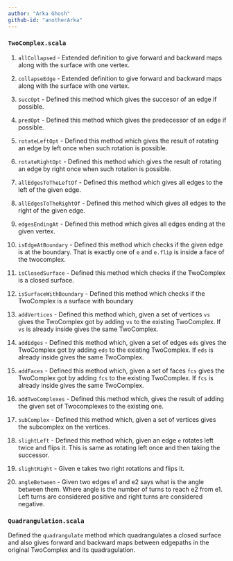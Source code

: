 ```yaml
---
author: "Arka Ghosh"
github-id: "anotherArka"
---
```


### `TwoComplex.scala`

1. `allCollapsed` - Extended definition to give forward and backward maps along with the surface with one vertex.

2. `collapseEdge` -  Extended definition to give forward and backward maps along with the surface with one vertex.

3. `succOpt` - Defined this method which gives the succesor of an edge if possible.

4. `predOpt` - Defined this method which gives the predecessor of an edge if possible.

5. `rotateLeftOpt` - Defined this method which gives the result of rotating an edge by left once when such rotation is possible.

6. `rotateRightOpt` - Defined this method which gives the result of rotating an edge by right once when such rotation is possible.

7. `allEdgesToTheLeftOf` - Defined this method which gives all edges to the left of the given edge.

8. `allEdgesToTheRightOf` - Defined this method which gives all edges to the right of the given edge.

9. `edgesEndingAt` - Defined this method which gives all edges ending at the given vertex.

10. `isEdgeAtBoundary` - Defined this method which checks if the given edge is at the boundary. That is exactly one of `e` and `e.flip` is inside a face of the twocomplex.

11. `isClosedSurface` - Defined this method which checks if the TwoComplex is a closed surface.

12. `isSurfaceWithBoundary` - Defined this method which checks if the TwoComplex is a surface with boundary

13. `addVertices` - Defined this method which, given a set of vertices `vs` gives the TwoComplex got by adding `vs` to the existing TwoComplex. If `vs` is already inside gives the same TwoComplex.  

14. `addEdges` - Defined this method which, given a set of edges `eds` gives the TwoComplex got by adding `eds` to the existing TwoComplex. If `eds` is already inside gives the same TwoComplex.

15. `addFaces` - Defined this method which, given a set of faces `fcs` gives the TwoComplex got by adding `fcs` to the existing TwoComplex. If `fcs` is already inside gives the same TwoComplex.

16. `addTwoComplexes` - Defined this method which, gives the result of adding the given set of Twocomplexes to the existing one.

17. `subComplex` - Defined this method which, given a set of vertices gives the subcomplex on the vertices.

18. `slightLeft` - Defined this method which, given an edge `e` rotates left twice and flips it. This is same as rotating left once and then taking the successor. 

19. `slightRight` - Given e takes two right rotations and flips it.

20. `angleBetween` - Given two edges e1 and e2 says what is the angle between them. Where angle is the number of turns to reach e2 from e1. Left turns are considered positive and right turns are considered negative.

### `Quadrangulation.scala`
Defined the `quadrangulate` method which quadrangulates a closed surface and also gives forward and backward maps between edgepaths in the original TwoComplex and its quadragulation.

